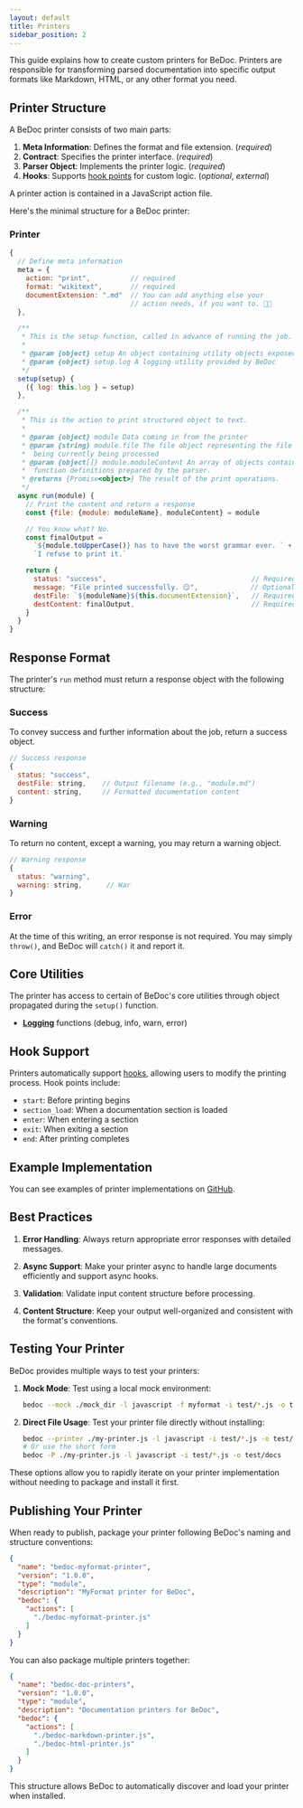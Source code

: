 ```yaml
---
layout: default
title: Printers
sidebar_position: 2
---
```


This guide explains how to create custom printers for BeDoc. Printers are
responsible for transforming parsed documentation into specific output formats
like Markdown, HTML, or any other format you need.

## Printer Structure

A BeDoc printer consists of two main parts:

1. **Meta Information**: Defines the format and file extension. (_required_)
2. **Contract**: Specifies the printer interface. (_required_)
3. **Parser Object**: Implements the printer logic. (_required_)
4. **Hooks**: Supports [hook points](/actions/hooks) for custom logic. (_optional_, _external_)

A printer action is contained in a JavaScript action file.

Here's the minimal structure for a BeDoc printer:

### Printer

```javascript
{
  // Define meta information
  meta = {
    action: "print",          // required
    format: "wikitext",       // required
    documentExtension: ".md"  // You can add anything else your
                              // action needs, if you want to. 🤷🏻
  },

  /**
   * This is the setup function, called in advance of running the job.
   *
   * @param {object} setup An object containing utility objects exposed by BeDoc
   * @param {object} setup.log A logging utility provided by BeDoc
   */
  setup(setup) {
    ({ log: this.log } = setup)
  },

  /**
   * This is the action to print structured object to text.
   *
   * @param {object} module Data coming in from the printer
   * @param {string} module.file The file object representing the file
   *  being currently being processed
   * @param {object[]} module.moduleContent An array of objects containing
   *  function definitions prepared by the parser.
   * @returns {Promise<object>} The result of the print operations.
   */
  async run(module) {
    // Print the content and return a response
    const {file: {module: moduleName}, moduleContent} = module

    // You know what? No.
    const finalOutput =
      `${module.toUpperCase()} has to have the worst grammar ever. ` +
      `I refuse to print it.`

    return {
      status: "success",                                    // Required
      message: "File printed successfully. 😏",             // Optional
      destFile: `${moduleName}${this.documentExtension}`,   // Required
      destContent: finalOutput,                             // Required
    }
  }
}
```

## Response Format

The printer's `run` method must return a response object with the following
structure:

### Success

To convey success and further information about the job, return a success
object.

```javascript
// Success response
{
  status: "success",
  destFile: string,    // Output filename (e.g., "module.md")
  content: string,     // Formatted documentation content
}
```

### Warning

To return no content, except a warning, you may return a warning object.

```javascript
// Warning response
{
  status: "warning",
  warning: string,      // War
}
```

### Error

At the time of this writing, an error response is not required. You may
simply `throw()`, and BeDoc will `catch()` it and report it.

## Core Utilities

The printer has access to certain of BeDoc's core utilities through
object propagated during the `setup()` function.

- [**Logging**](/tools/logger) functions (debug, info, warn, error)

## Hook Support

Printers automatically support [hooks](hooks), allowing users to modify the
printing process. Hook points include:

- `start`: Before printing begins
- `section_load`: When a documentation section is loaded
- `enter`: When entering a section
- `exit`: When exiting a section
- `end`: After printing completes

## Example Implementation

You can see examples of printer implementations on [GitHub](https://github.com/gesslar/BeDoc/tree/main/examples/node_modules_test).

## Best Practices

1. **Error Handling**: Always return appropriate error responses with detailed
   messages.

2. **Async Support**: Make your printer async to handle large documents
   efficiently and support async hooks.

3. **Validation**: Validate input content structure before processing.

4. **Content Structure**: Keep your output well-organized and consistent with
   the format's conventions.

## Testing Your Printer

BeDoc provides multiple ways to test your printers:

1. **Mock Mode**: Test using a local mock environment:

   ```bash
   bedoc --mock ./mock_dir -l javascript -f myformat -i test/*.js -o test/docs
   ```

2. **Direct File Usage**: Test your printer file directly without installing:

   ```bash
   bedoc --printer ./my-printer.js -l javascript -i test/*.js -o test/docs
   # Or use the short form
   bedoc -P ./my-printer.js -l javascript -i test/*.js -o test/docs
   ```

These options allow you to rapidly iterate on your printer implementation
without needing to package and install it first.

## Publishing Your Printer

When ready to publish, package your printer following BeDoc's naming and
structure conventions:

```json
{
  "name": "bedoc-myformat-printer",
  "version": "1.0.0",
  "type": "module",
  "description": "MyFormat printer for BeDoc",
  "bedoc": {
    "actions": [
      "./bedoc-myformat-printer.js"
    ]
  }
}
```

You can also package multiple printers together:

```json
{
  "name": "bedoc-doc-printers",
  "version": "1.0.0",
  "type": "module",
  "description": "Documentation printers for BeDoc",
  "bedoc": {
    "actions": [
      "./bedoc-markdown-printer.js",
      "./bedoc-html-printer.js"
    ]
  }
}
```

This structure allows BeDoc to automatically discover and load your printer
when installed.
